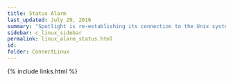 ```yaml
---
title: ﻿Status Alarm
last_updated: July 29, 2016
summary: "Spotlight is re-establishing its connection to the Unix system."
sidebar: c_linux_sidebar
permalink: linux_alarm_status.html
id:
folder: ConnectLinux
---
```



{% include links.html %}
